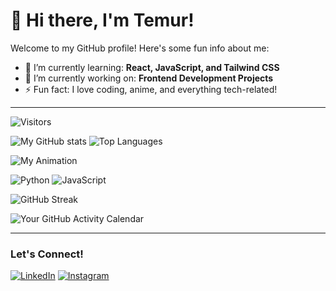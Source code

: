 # 👋 Hi there, I'm Temur!

Welcome to my GitHub profile! Here's some fun info about me:

- 🌱 I’m currently learning: **React, JavaScript, and Tailwind CSS**
- 🔭 I’m currently working on: **Frontend Development Projects**
- ⚡ Fun fact: I love coding, anime, and everything tech-related!

---

![Visitors](https://komarev.com/ghpvc/?username=abdialimovtemur&color=brightgreen)

![My GitHub stats](https://github-readme-stats.vercel.app/api?username=abdialimovtemur&show_icons=true&theme=radical)
![Top Languages](https://github-readme-stats.vercel.app/api/top-langs/?username=abdialimovtemur&layout=compact&theme=radical)

![My Animation](https://media.giphy.com/media/xT39D7KVcKNRF2H6m4/giphy.gif)

![Python](https://img.shields.io/badge/Python-3776AB?style=flat&logo=python&logoColor=white)
![JavaScript](https://img.shields.io/badge/JavaScript-F7DF1E?style=flat&logo=javascript&logoColor=black)

![GitHub Streak](https://github-readme-streak-stats.herokuapp.com/?user=abdialimovtemur)

![Your GitHub Activity Calendar](https://activity-graph.herokuapp.com/graph?username=abdialimovtemur&theme=react-dark)

---

### Let's Connect!
[![LinkedIn](https://img.shields.io/badge/LinkedIn-Temur-blue?style=for-the-badge&logo=linkedin)](https://linkedin.com/in/YOUR_LINKEDIN)
[![Instagram](https://img.shields.io/badge/Instagram-Temur-red?style=for-the-badge&logo=instagram)](https://instagram.com/YOUR_INSTAGRAM)

